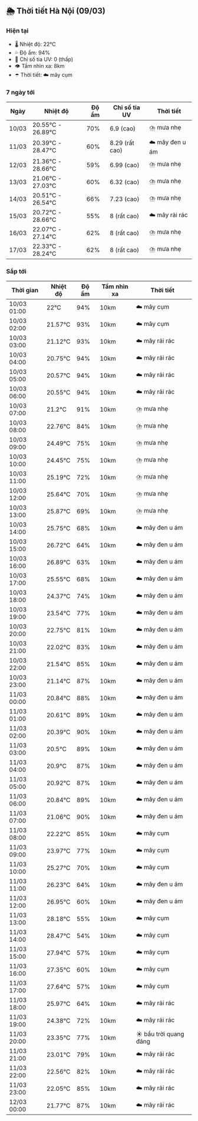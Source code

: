 ## 🌦️ Thời tiết Hà Nội (09/03)

### Hiện tại

- 🌡️ Nhiệt độ: 22℃
- 💦 Độ ẩm: 94%
- 🌟 Chỉ số tia UV: 0 (thấp)
- 👁️ Tầm nhìn xa: 8km
- ☂️ Thời tiết: ☁️ mây cụm

### 7 ngày tới

| Ngày | Nhiệt độ | Độ ẩm | Chỉ số tia UV | Thời tiết |
| --- | --- | --- | --- | --- |
| 10/03 | 20.55℃ - 26.89℃ | 70% | 6.9 (cao) | ⛈️ mưa nhẹ |
| 11/03 | 20.39℃ - 28.47℃ | 60% | 8.29 (rất cao) | ☁️ mây đen u ám |
| 12/03 | 21.36℃ - 28.66℃ | 59% | 6.99 (cao) | ⛈️ mưa nhẹ |
| 13/03 | 21.06℃ - 27.03℃ | 60% | 6.32 (cao) | ⛈️ mưa nhẹ |
| 14/03 | 20.51℃ - 26.54℃ | 66% | 7.23 (cao) | ⛈️ mưa nhẹ |
| 15/03 | 20.72℃ - 28.66℃ | 55% | 8 (rất cao) | ☁️ mây rải rác |
| 16/03 | 22.07℃ - 27.14℃ | 62% | 8 (rất cao) | ⛈️ mưa nhẹ |
| 17/03 | 22.33℃ - 28.24℃ | 62% | 8 (rất cao) | ⛈️ mưa nhẹ |

### Sắp tới

| Thời gian | Nhiệt độ | Độ ẩm | Tầm nhìn xa | Thời tiết |
| --- | --- | --- | --- | --- |
| 10/03 01:00 | 22℃ | 94% | 10km | ☁️ mây cụm |
| 10/03 02:00 | 21.57℃ | 93% | 10km | ☁️ mây cụm |
| 10/03 03:00 | 21.12℃ | 93% | 10km | ☁️ mây rải rác |
| 10/03 04:00 | 20.75℃ | 94% | 10km | ☁️ mây rải rác |
| 10/03 05:00 | 20.57℃ | 94% | 10km | ☁️ mây rải rác |
| 10/03 06:00 | 20.55℃ | 94% | 10km | ☁️ mây rải rác |
| 10/03 07:00 | 21.2℃ | 91% | 10km | ⛈️ mưa nhẹ |
| 10/03 08:00 | 22.76℃ | 84% | 10km | ⛈️ mưa nhẹ |
| 10/03 09:00 | 24.49℃ | 75% | 10km | ⛈️ mưa nhẹ |
| 10/03 10:00 | 24.45℃ | 75% | 10km | ⛈️ mưa nhẹ |
| 10/03 11:00 | 25.19℃ | 72% | 10km | ⛈️ mưa nhẹ |
| 10/03 12:00 | 25.64℃ | 70% | 10km | ⛈️ mưa nhẹ |
| 10/03 13:00 | 25.87℃ | 69% | 10km | ⛈️ mưa nhẹ |
| 10/03 14:00 | 25.75℃ | 68% | 10km | ☁️ mây đen u ám |
| 10/03 15:00 | 26.72℃ | 64% | 10km | ☁️ mây đen u ám |
| 10/03 16:00 | 26.89℃ | 63% | 10km | ☁️ mây đen u ám |
| 10/03 17:00 | 25.55℃ | 68% | 10km | ☁️ mây đen u ám |
| 10/03 18:00 | 24.37℃ | 74% | 10km | ☁️ mây đen u ám |
| 10/03 19:00 | 23.54℃ | 77% | 10km | ☁️ mây đen u ám |
| 10/03 20:00 | 22.75℃ | 81% | 10km | ☁️ mây đen u ám |
| 10/03 21:00 | 22.02℃ | 83% | 10km | ☁️ mây đen u ám |
| 10/03 22:00 | 21.54℃ | 85% | 10km | ☁️ mây đen u ám |
| 10/03 23:00 | 21.14℃ | 87% | 10km | ☁️ mây đen u ám |
| 11/03 00:00 | 20.84℃ | 88% | 10km | ☁️ mây đen u ám |
| 11/03 01:00 | 20.61℃ | 89% | 10km | ☁️ mây đen u ám |
| 11/03 02:00 | 20.39℃ | 90% | 10km | ☁️ mây đen u ám |
| 11/03 03:00 | 20.5℃ | 89% | 10km | ☁️ mây đen u ám |
| 11/03 04:00 | 20.9℃ | 87% | 10km | ☁️ mây đen u ám |
| 11/03 05:00 | 20.92℃ | 87% | 10km | ☁️ mây đen u ám |
| 11/03 06:00 | 20.84℃ | 89% | 10km | ☁️ mây đen u ám |
| 11/03 07:00 | 21.06℃ | 90% | 10km | ☁️ mây đen u ám |
| 11/03 08:00 | 22.22℃ | 85% | 10km | ☁️ mây cụm |
| 11/03 09:00 | 23.97℃ | 77% | 10km | ☁️ mây cụm |
| 11/03 10:00 | 25.27℃ | 70% | 10km | ☁️ mây cụm |
| 11/03 11:00 | 26.23℃ | 64% | 10km | ☁️ mây đen u ám |
| 11/03 12:00 | 26.95℃ | 60% | 10km | ☁️ mây đen u ám |
| 11/03 13:00 | 28.18℃ | 55% | 10km | ☁️ mây cụm |
| 11/03 14:00 | 28.47℃ | 54% | 10km | ☁️ mây cụm |
| 11/03 15:00 | 27.94℃ | 57% | 10km | ☁️ mây cụm |
| 11/03 16:00 | 27.35℃ | 60% | 10km | ☁️ mây cụm |
| 11/03 17:00 | 27.64℃ | 57% | 10km | ☁️ mây cụm |
| 11/03 18:00 | 25.97℃ | 64% | 10km | ☁️ mây rải rác |
| 11/03 19:00 | 24.38℃ | 72% | 10km | ☁️ mây rải rác |
| 11/03 20:00 | 23.35℃ | 77% | 10km | ☀️ bầu trời quang đãng |
| 11/03 21:00 | 23.01℃ | 79% | 10km | ☁️ mây rải rác |
| 11/03 22:00 | 22.56℃ | 82% | 10km | ☁️ mây rải rác |
| 11/03 23:00 | 22.05℃ | 85% | 10km | ☁️ mây rải rác |
| 12/03 00:00 | 21.77℃ | 87% | 10km | ☁️ mây rải rác |
